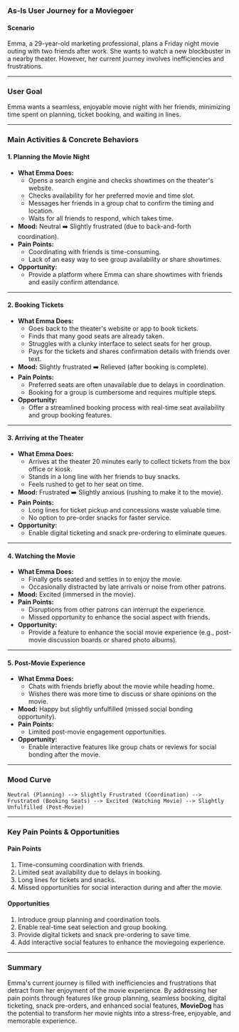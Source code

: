 ### **As-Is User Journey for a Moviegoer**

#### **Scenario**  
Emma, a 29-year-old marketing professional, plans a Friday night movie outing with two friends after work. She wants to watch a new blockbuster in a nearby theater. However, her current journey involves inefficiencies and frustrations.

---

### **User Goal**  
Emma wants a seamless, enjoyable movie night with her friends, minimizing time spent on planning, ticket booking, and waiting in lines.

---

### **Main Activities & Concrete Behaviors**

#### **1. Planning the Movie Night**  
- **What Emma Does:**  
  - Opens a search engine and checks showtimes on the theater's website.  
  - Checks availability for her preferred movie and time slot.  
  - Messages her friends in a group chat to confirm the timing and location.  
  - Waits for all friends to respond, which takes time.  
- **Mood:** Neutral ➡️ Slightly frustrated (due to back-and-forth coordination).  
- **Pain Points:**  
  - Coordinating with friends is time-consuming.  
  - Lack of an easy way to see group availability or share showtimes.  
- **Opportunity:**  
  - Provide a platform where Emma can share showtimes with friends and easily confirm attendance.

---

#### **2. Booking Tickets**  
- **What Emma Does:**  
  - Goes back to the theater's website or app to book tickets.  
  - Finds that many good seats are already taken.  
  - Struggles with a clunky interface to select seats for her group.  
  - Pays for the tickets and shares confirmation details with friends over text.  
- **Mood:** Slightly frustrated ➡️ Relieved (after booking is complete).  
- **Pain Points:**  
  - Preferred seats are often unavailable due to delays in coordination.  
  - Booking for a group is cumbersome and requires multiple steps.  
- **Opportunity:**  
  - Offer a streamlined booking process with real-time seat availability and group booking features.

---

#### **3. Arriving at the Theater**  
- **What Emma Does:**  
  - Arrives at the theater 20 minutes early to collect tickets from the box office or kiosk.  
  - Stands in a long line with her friends to buy snacks.  
  - Feels rushed to get to her seat on time.  
- **Mood:** Frustrated ➡️ Slightly anxious (rushing to make it to the movie).  
- **Pain Points:**  
  - Long lines for ticket pickup and concessions waste valuable time.  
  - No option to pre-order snacks for faster service.  
- **Opportunity:**  
  - Enable digital ticketing and snack pre-ordering to eliminate queues.

---

#### **4. Watching the Movie**  
- **What Emma Does:**  
  - Finally gets seated and settles in to enjoy the movie.  
  - Occasionally distracted by late arrivals or noise from other patrons.  
- **Mood:** Excited (immersed in the movie).  
- **Pain Points:**  
  - Disruptions from other patrons can interrupt the experience.  
  - Missed opportunity to enhance the social aspect with friends.  
- **Opportunity:**  
  - Provide a feature to enhance the social movie experience (e.g., post-movie discussion boards or shared photo albums).

---

#### **5. Post-Movie Experience**  
- **What Emma Does:**  
  - Chats with friends briefly about the movie while heading home.  
  - Wishes there was more time to discuss or share opinions on the movie.  
- **Mood:** Happy but slightly unfulfilled (missed social bonding opportunity).  
- **Pain Points:**  
  - Limited post-movie engagement opportunities.  
- **Opportunity:**  
  - Enable interactive features like group chats or reviews for social bonding after the movie.

---

### **Mood Curve**

```plaintext
Neutral (Planning) --> Slightly Frustrated (Coordination) --> Frustrated (Booking Seats) --> Excited (Watching Movie) --> Slightly Unfulfilled (Post-Movie)
```

---

### **Key Pain Points & Opportunities**

#### **Pain Points**  
1. Time-consuming coordination with friends.  
2. Limited seat availability due to delays in booking.  
3. Long lines for tickets and snacks.  
4. Missed opportunities for social interaction during and after the movie.

#### **Opportunities**  
1. Introduce group planning and coordination tools.  
2. Enable real-time seat selection and group booking.  
3. Provide digital tickets and snack pre-ordering to save time.  
4. Add interactive social features to enhance the moviegoing experience.

---

### **Summary**  
Emma's current journey is filled with inefficiencies and frustrations that detract from her enjoyment of the movie experience. By addressing her pain points through features like group planning, seamless booking, digital ticketing, snack pre-orders, and enhanced social features, **MovieDog** has the potential to transform her movie nights into a stress-free, enjoyable, and memorable experience.